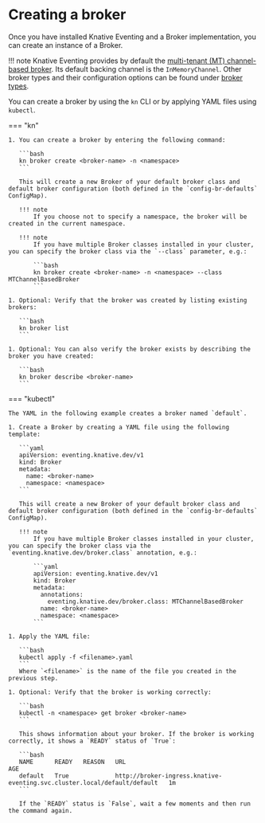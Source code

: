 # Creating a broker

Once you have installed Knative Eventing and a Broker implementation, you can create an instance of a Broker.

!!! note
    Knative Eventing provides by default the [multi-tenant (MT) channel-based broker](./broker-types/mt-channel-based-broker/README.md). Its default backing channel is the `InMemoryChannel`. Other broker types and their configuration options can be found under [broker types](./broker-types/README.md).

You can create a broker by using the `kn` CLI or by applying YAML files using `kubectl`.

=== "kn"

    1. You can create a broker by entering the following command:

       ```bash
       kn broker create <broker-name> -n <namespace>
       ```

       This will create a new Broker of your default broker class and default broker configuration (both defined in the `config-br-defaults` ConfigMap).

       !!! note
           If you choose not to specify a namespace, the broker will be created in the current namespace.

       !!! note
           If you have multiple Broker classes installed in your cluster, you can specify the broker class via the `--class` parameter, e.g.:

           ```bash
           kn broker create <broker-name> -n <namespace> --class MTChannelBasedBroker
           ```

    1. Optional: Verify that the broker was created by listing existing brokers:

       ```bash
       kn broker list
       ```

    1. Optional: You can also verify the broker exists by describing the broker you have created:

       ```bash
       kn broker describe <broker-name>
       ```

=== "kubectl"

    The YAML in the following example creates a broker named `default`.

    1. Create a Broker by creating a YAML file using the following template:

       ```yaml
       apiVersion: eventing.knative.dev/v1
       kind: Broker
       metadata:
         name: <broker-name>
         namespace: <namespace>
       ```

       This will create a new Broker of your default broker class and default broker configuration (both defined in the `config-br-defaults` ConfigMap).

       !!! note
           If you have multiple Broker classes installed in your cluster, you can specify the broker class via the `eventing.knative.dev/broker.class` annotation, e.g.:

           ```yaml
           apiVersion: eventing.knative.dev/v1
           kind: Broker
           metadata:
             annotations:
               eventing.knative.dev/broker.class: MTChannelBasedBroker
             name: <broker-name>
             namespace: <namespace>
           ```

    1. Apply the YAML file:

       ```bash
       kubectl apply -f <filename>.yaml
       ```
       Where `<filename>` is the name of the file you created in the previous step.

    1. Optional: Verify that the broker is working correctly:

       ```bash
       kubectl -n <namespace> get broker <broker-name>
       ```

       This shows information about your broker. If the broker is working correctly, it shows a `READY` status of `True`:

       ```bash
       NAME      READY   REASON   URL                                                                        AGE
       default   True             http://broker-ingress.knative-eventing.svc.cluster.local/default/default   1m
       ```

       If the `READY` status is `False`, wait a few moments and then run the command again.
